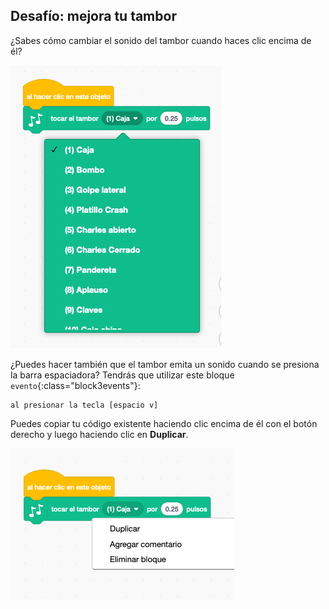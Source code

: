 ## Desafío: mejora tu tambor

¿Sabes cómo cambiar el sonido del tambor cuando haces clic encima de él?

![captura de pantalla](images/band-drum-sound.png)

¿Puedes hacer también que el tambor emita un sonido cuando se presiona la barra espaciadora? Tendrás que utilizar este bloque `evento`{:class="block3events"}:

```blocks3
al presionar la tecla [espacio v]
```

Puedes copiar tu código existente haciendo clic encima de él con el botón derecho y luego haciendo clic en **Duplicar**.

![captura de pantalla](images/band-duplicate-code.png)